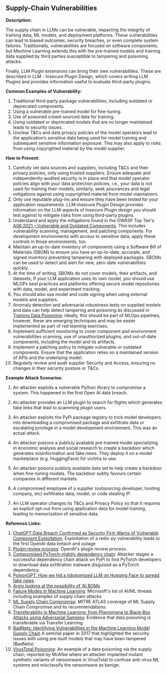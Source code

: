 ## Supply-Chain Vulnerabilities 

**Description:** 

The supply chain in LLMs can be vulnerable, impacting the integrity of training data, ML models, and deployment platforms. These vulnerabilities can lead to biased outcomes, security breaches, or even complete system failures. Traditionally, vulnerabilities are focused on software components, but Machine Learning  extends this with the pre-trained models and training data supplied by third parties susceptible to tampering and poisoning attacks. 

Finally, LLM Plugin extensions can bring their own vulnerabilities. These are described in LLM - Insecure Plugin Design, which covers writing LLM  Plugins and  provides information useful to evaluate third-party plugins.

**Common Examples of Vulnerability:**

1. Traditional third-party package vulnerabilities, including outdated or deprecated components.
2. Using a vulnerable pre-trained model for fine-tuning. 
3. Use of poisoned crowd-sourced data for training.
4. Using outdated or deprecated models that are no longer maintained leads to security issues.
5. Unclear T&Cs and data privacy policies of the model operators  lead to the application’s sensitive data being used for model training  and subsequent sensitive information exposure. This may also apply to  risks from using copyrighted material by the model supplier.

**How to Prevent:**

1. Carefully vet data sources and suppliers, including T&Cs and  their privacy policies, only using trusted suppliers. Ensure adequate  and independently-audited security is in place and that model operator  policies align with your data protection policies, i.e., your data is  not used for training their models; similarly, seek assurances and legal mitigations against using copyrighted material from model maintainers.
2. Only use reputable plug-ins and ensure they have been tested for  your application requirements. LLM-Insecure Plugin Design provides  information on the LLM-aspects of Insecure Plugin design you should test against to mitigate risks from using third-party plugins.
3. Understand and apply the mitigations found in the OWASP Top Ten's [A06:2021 – Vulnerable and Outdated Components](https://owasp.org/Top10/A06_2021-Vulnerable_and_Outdated_Components/). This includes vulnerability scanning, management, and patching  components. For development environments with access to sensitive data,  apply these controls in those environments, too.
4. Maintain an up-to-date inventory of components using a Software Bill of Materials (SBOM) to ensure you have an up-to-date, accurate, and signed  inventory preventing tampering with deployed packages. SBOMs can be used to detect and alert for new, zero-date vulnerabilities quickly.
5. At the time of writing, SBOMs do not cover models, their artifacts, and datasets; If your  LLM application uses its own model, you should use MLOPs best practices  and platforms offering secure model repositories with data, model, and  experiment tracking.
6. You should also use model and code signing when using external models and suppliers.
7. Anomaly detection and adversarial robustness tests on supplied  models and data can help detect tampering and poisoning as discussed in [ Training Data Poisoning](https://github.com/OWASP/www-project-top-10-for-large-language-model-applications/blob/main/1_0_vulns/Training_Data_Poisoning.md); ideally, this should be part of MLOps pipelines; however, these are  emerging techniques and may be easier implemented as part of red teaming exercises.
8. Implement sufficient monitoring to cover component and environment  vulnerabilities scanning, use of unauthorized plugins, and out-of-date  components, including the model and its artifacts.
9. Implement a patching policy to mitigate vulnerable or outdated  components. Ensure that the application relies on a maintained version of APIs and the  underlying model.
10. Regularly review and audit supplier Security and Access, ensuring no changes in their security posture or T&Cs.

**Example Attack Scenarios:**

1. An attacker exploits a vulnerable Python library to compromise a system. This happened in the first Open AI data breach. 

2. An attacker provides an LLM plugin to search for flights which generates fake links that lead to scamming plugin users.

3. An attacker exploits the PyPi package registry to trick model developers into downloading a compromised package and exfiltrate data or escalating privilege in a model development environment. This was an actual attack.

4. An attacker poisons a publicly available pre-trained model specializing in economic analysis and social research to create a backdoor which generates misinformation and fake news.  They deploy it on  a model marketplace (e.g. HuggingFace) for victims to use.

5. An attacker poisons publicly available data set to help create a backdoor when fine-tuning models. The backdoor subtly favours certain companies in different markets.

6. A compromised employee of a supplier (outsourcing developer, hosting company, etc) exfiltrates data, model, or code stealing IP.

7. An LLM operator changes its T&Cs and Privacy Policy so that it requires an explicit opt-out from using application data for model training, leading to memorization of sensitive data.


**Reference Links:**

1. [ChatGPT Data Breach Confirmed as Security Firm Warns of Vulnerable Component Exploitation](https://www.securityweek.com/chatgpt-data-breach-confirmed-as-security-firm-warns-of-vulnerable-component-exploitation/): Exploitation of a redis-py vulnerability leads to the first OpenAI data breach and outage
2. [Plugin review process](https://platform.openai.com/docs/plugins/review): OpenAI's plugin review process.
3. [Compromised PyTorch-nightly dependency chain](https://pytorch.org/blog/compromised-nightly-dependency/): Attacker stages a successful dependency chain attack on PyPi to fool PyTorch developers to download data exfiltration malware disguised as a PyTorch dependency.
4. [PoisonGPT: How we hid a lobotomized LLM on Hugging Face to spread fake news](https://blog.mithrilsecurity.io/poisongpt-how-we-hid-a-lobotomized-llm-on-hugging-face-to-spread-fake-news/)
5. [Army looking at the possibility of ‘AI BOMs](https://defensescoop.com/2023/05/25/army-looking-at-the-possibility-of-ai-boms-bill-of-materials/)
6. [Failure Modes in Machine Learning](https://learn.microsoft.com/en-us/security/engineering/failure-modes-in-machine-learning): Microsoft's list of AI/ML threats including examples of supply chain attacks
7. [ML Supply Chain Compromise](https://atlas.mitre.org/techniques/AML.T0010/): MITRE ATLAS coverage of ML Supply Chain Compromise and its recommendations.   
8. [Transferability in Machine Learning: from Phenomena to Black-Box Attacks using Adversarial Samples](https://arxiv.org/pdf/1605.07277.pdf): Evidence that data poisoning is transferable via Transfer Learning
9. [BadNets: Identifying Vulnerabilities in the Machine Learning Model Supply Chain](https://arxiv.org/abs/1708.06733) A seminal paper in 2017 that highlighted the security issues with using pre-built models that may have been tampered (BadNets)
10. [VirusTotal Poisoning](https://atlas.mitre.org/studies/AML.CS0002): An example of a data poisoning via the supply chain; reported by McAfee where an attacker implanted mutant synthetic  variants of ransomware in VirusTotal to confuse anti-virus ML systems and misclassify the ransomware as benign. 
